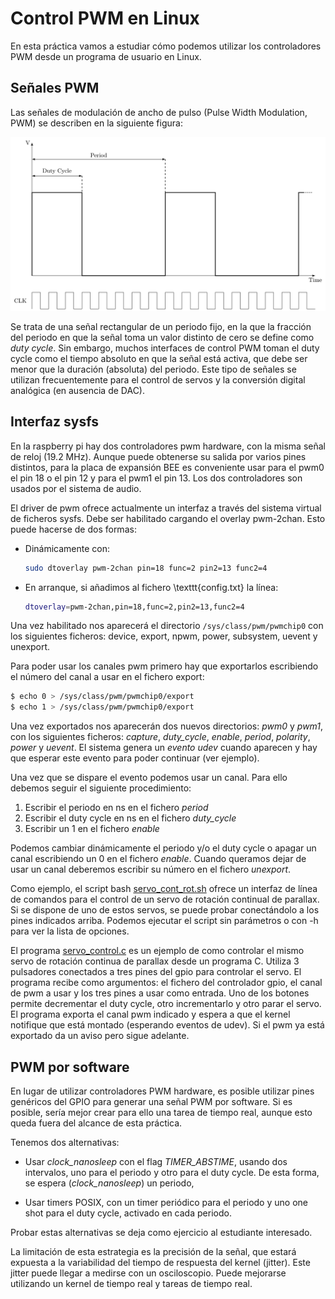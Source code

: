 
# Control PWM en Linux

En esta práctica vamos a estudiar cómo podemos utilizar los controladores PWM
desde un programa de usuario en Linux.

## Señales PWM

Las señales de modulación de ancho de pulso (Pulse Width Modulation, PWM) se
describen en la siguiente figura:

![PWM Signal](fig/pwm.png)

Se trata de una señal rectangular de un periodo fijo, en la que la fracción del
periodo en que la señal toma un valor distinto de cero se define como *duty
cycle*. Sin embargo, muchos interfaces de control PWM toman el duty cycle como
el tiempo absoluto en que la señal está activa, que debe ser menor que la
duración (absoluta) del periodo. Este tipo de señales se utilizan frecuentemente
para el control de servos y la conversión digital analógica (en ausencia de
DAC).

## Interfaz sysfs

En la raspberry pi hay dos controladores pwm hardware, con la misma señal de
reloj (19.2 MHz). Aunque puede obtenerse su salida por varios pines distintos,
para la placa de expansión BEE es conveniente usar para el pwm0 el pin 18 o el
pin 12 y para el pwm1 el pin 13. Los dos controladores son usados por el sistema
de audio.

El driver de pwm ofrece actualmente un interfaz a través del sistema virtual de
ficheros sysfs. Debe ser habilitado cargando el overlay pwm-2chan. Esto puede
hacerse de dos formas:

- Dinámicamente con:
    ```bash 
    sudo dtoverlay pwm-2chan pin=18 func=2 pin2=13 func2=4
    ```
- En arranque, si añadimos al fichero \texttt{config.txt} la línea:
    ```bash 
    dtoverlay=pwm-2chan,pin=18,func=2,pin2=13,func2=4
    ```

Una vez habilitado nos aparecerá el directorio `/sys/class/pwm/pwmchip0` con los
siguientes ficheros: device, export, npwm, power, subsystem, uevent y unexport.

Para poder usar los canales pwm primero hay que exportarlos escribiendo el
número del canal a usar en el fichero export:

```bash 
$ echo 0 > /sys/class/pwm/pwmchip0/export
$ echo 1 > /sys/class/pwm/pwmchip0/export
```

Una vez exportados nos aparecerán dos nuevos directorios: *pwm0* y *pwm1*, con
los siguientes ficheros: *capture*, *duty_cycle*, *enable*, *period*,
*polarity*, *power* y *uevent*. El sistema genera un *evento udev* cuando
aparecen y hay que esperar este evento para poder continuar (ver ejemplo).

Una vez que se dispare el evento podemos usar un canal. Para ello debemos seguir
el siguiente procedimiento:

1. Escribir el periodo en ns en el fichero *period* 
2. Escribir el duty cycle en ns en el fichero *duty_cycle*
3. Escribir un 1 en el fichero *enable*

Podemos cambiar dinámicamente el periodo y/o el duty cycle o apagar un canal
escribiendo un 0 en el fichero *enable*. Cuando queramos dejar de usar un canal
deberemos escribir su número en el fichero *unexport*.


Como ejemplo, el script bash [servo_cont_rot.sh](src/servo_cont_rot.sh) ofrece
un interfaz de línea de comandos para el control de un servo de rotación
continual de parallax. Si se dispone de uno de estos servos, se puede probar
conectándolo a los pines indicados arriba. Podemos ejecutar el script sin
parámetros o con -h para ver la lista de opciones.

El programa [servo_control.c](src/servo_control.c) es un ejemplo de como
controlar el mismo servo de rotación continua de parallax desde un programa C.
Utiliza 3 pulsadores conectados a tres pines del gpio para controlar el servo.
El programa recibe como argumentos: el fichero del controlador gpio, el canal de
pwm a usar y los tres pines a usar como entrada. Uno de los botones permite
decrementar el duty cycle, otro incrementarlo y otro parar el servo. El programa
exporta el canal pwm indicado y espera a que el kernel notifique que está
montado (esperando eventos de udev). Si el pwm ya está exportado da un aviso
pero sigue adelante.

## PWM por software

En lugar de utilizar controladores PWM hardware, es posible utilizar pines
genéricos del GPIO para generar una señal PWM por software. Si es posible, sería
mejor crear para ello una tarea de tiempo real, aunque esto queda fuera del
alcance de esta práctica.

Tenemos dos alternativas:

- Usar *clock_nanosleep* con el flag *TIMER_ABSTIME*, usando dos intervalos, uno
  para el periodo y otro para el duty cycle. De esta forma, se espera
  (*clock_nanosleep*) un periodo,

- Usar timers POSIX, con un timer periódico para el periodo y uno one shot para
  el duty cycle, activado en cada periodo. 

Probar estas alternativas se deja como ejercicio al estudiante interesado.

La limitación de esta estrategia es la precisión de la señal, que estará
expuesta a la variabilidad del tiempo de respuesta del kernel (jitter). Este
jitter puede llegar a medirse con un osciloscopio. Puede mejorarse utilizando un
kernel de tiempo real y tareas de tiempo real.

